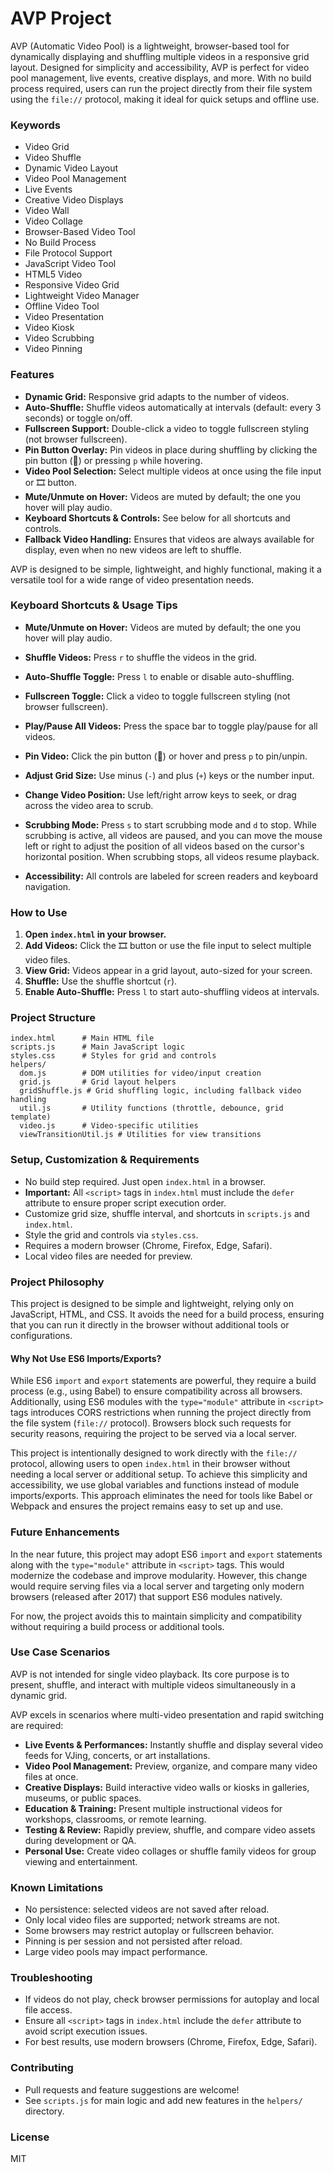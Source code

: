 # AVP Project

AVP (Automatic Video Pool) is a lightweight, browser-based tool for dynamically displaying and shuffling multiple videos in a responsive grid layout. Designed for simplicity and accessibility, AVP is perfect for video pool management, live events, creative displays, and more. With no build process required, users can run the project directly from their file system using the `file://` protocol, making it ideal for quick setups and offline use.

### Keywords

- Video Grid
- Video Shuffle
- Dynamic Video Layout
- Video Pool Management
- Live Events
- Creative Video Displays
- Video Wall
- Video Collage
- Browser-Based Video Tool
- No Build Process
- File Protocol Support
- JavaScript Video Tool
- HTML5 Video
- Responsive Video Grid
- Lightweight Video Manager
- Offline Video Tool
- Video Presentation
- Video Kiosk
- Video Scrubbing
- Video Pinning

### Features

- **Dynamic Grid:** Responsive grid adapts to the number of videos.
- **Auto-Shuffle:** Shuffle videos automatically at intervals (default: every 3 seconds) or toggle on/off.
- **Fullscreen Support:** Double-click a video to toggle fullscreen styling (not browser fullscreen).
- **Pin Button Overlay:** Pin videos in place during shuffling by clicking the pin button (📌) or pressing `p` while hovering.
- **Video Pool Selection:** Select multiple videos at once using the file input or 🎞️ button.
- **Mute/Unmute on Hover:** Videos are muted by default; the one you hover will play audio.
- **Keyboard Shortcuts & Controls:** See below for all shortcuts and controls.
- **Fallback Video Handling:** Ensures that videos are always available for display, even when no new videos are left to shuffle.

AVP is designed to be simple, lightweight, and highly functional, making it a versatile tool for a wide range of video presentation needs.

### Keyboard Shortcuts & Usage Tips

- **Mute/Unmute on Hover:** Videos are muted by default; the one you hover will play audio.

- **Shuffle Videos:** Press `r` to shuffle the videos in the grid.
- **Auto-Shuffle Toggle:** Press `l` to enable or disable auto-shuffling.
- **Fullscreen Toggle:** Click a video to toggle fullscreen styling (not browser fullscreen).
- **Play/Pause All Videos:** Press the space bar to toggle play/pause for all videos.
- **Pin Video:** Click the pin button (📌) or hover and press `p` to pin/unpin.
- **Adjust Grid Size:** Use minus (`-`) and plus (`+`) keys or the number input.
- **Change Video Position:** Use left/right arrow keys to seek, or drag across the video area to scrub.
- **Scrubbing Mode:** Press `s` to start scrubbing mode and `d` to stop. While scrubbing is active, all videos are paused, and you can move the mouse left or right to adjust the position of all videos based on the cursor's horizontal position. When scrubbing stops, all videos resume playback.
- **Accessibility:** All controls are labeled for screen readers and keyboard navigation.

### How to Use

1. **Open `index.html` in your browser.**
2. **Add Videos:** Click the 🎞️ button or use the file input to select multiple video files.
3. **View Grid:** Videos appear in a grid layout, auto-sized for your screen.
4. **Shuffle:** Use the shuffle shortcut (`r`).
5. **Enable Auto-Shuffle:** Press `l` to start auto-shuffling videos at intervals.

### Project Structure

```
index.html      # Main HTML file
scripts.js      # Main JavaScript logic
styles.css      # Styles for grid and controls
helpers/
  dom.js        # DOM utilities for video/input creation
  grid.js       # Grid layout helpers
  gridShuffle.js # Grid shuffling logic, including fallback video handling
  util.js       # Utility functions (throttle, debounce, grid template)
  video.js      # Video-specific utilities
  viewTransitionUtil.js # Utilities for view transitions
```

### Setup, Customization & Requirements

- No build step required. Just open `index.html` in a browser.
- **Important:** All `<script>` tags in `index.html` must include the `defer` attribute to ensure proper script execution order.
- Customize grid size, shuffle interval, and shortcuts in `scripts.js` and `index.html`.
- Style the grid and controls via `styles.css`.
- Requires a modern browser (Chrome, Firefox, Edge, Safari).
- Local video files are needed for preview.

### Project Philosophy

This project is designed to be simple and lightweight, relying only on JavaScript, HTML, and CSS. It avoids the need for a build process, ensuring that you can run it directly in the browser without additional tools or configurations.

#### Why Not Use ES6 Imports/Exports?

While ES6 `import` and `export` statements are powerful, they require a build process (e.g., using Babel) to ensure compatibility across all browsers. Additionally, using ES6 modules with the `type="module"` attribute in `<script>` tags introduces CORS restrictions when running the project directly from the file system (`file://` protocol). Browsers block such requests for security reasons, requiring the project to be served via a local server.

This project is intentionally designed to work directly with the `file://` protocol, allowing users to open `index.html` in their browser without needing a local server or additional setup. To achieve this simplicity and accessibility, we use global variables and functions instead of module imports/exports. This approach eliminates the need for tools like Babel or Webpack and ensures the project remains easy to set up and use.

### Future Enhancements

In the near future, this project may adopt ES6 `import` and `export` statements along with the `type="module"` attribute in `<script>` tags. This would modernize the codebase and improve modularity. However, this change would require serving files via a local server and targeting only modern browsers (released after 2017) that support ES6 modules natively.

For now, the project avoids this to maintain simplicity and compatibility without requiring a build process or additional tools.

### Use Case Scenarios

AVP is not intended for single video playback. Its core purpose is to present, shuffle, and interact with multiple videos simultaneously in a dynamic grid.

AVP excels in scenarios where multi-video presentation and rapid switching are required:

- **Live Events & Performances:** Instantly shuffle and display several video feeds for VJing, concerts, or art installations.
- **Video Pool Management:** Preview, organize, and compare many video files at once.
- **Creative Displays:** Build interactive video walls or kiosks in galleries, museums, or public spaces.
- **Education & Training:** Present multiple instructional videos for workshops, classrooms, or remote learning.
- **Testing & Review:** Rapidly preview, shuffle, and compare video assets during development or QA.
- **Personal Use:** Create video collages or shuffle family videos for group viewing and entertainment.

### Known Limitations

- No persistence: selected videos are not saved after reload.
- Only local video files are supported; network streams are not.
- Some browsers may restrict autoplay or fullscreen behavior.
- Pinning is per session and not persisted after reload.
- Large video pools may impact performance.

### Troubleshooting

- If videos do not play, check browser permissions for autoplay and local file access.
- Ensure all `<script>` tags in `index.html` include the `defer` attribute to avoid script execution issues.
- For best results, use modern browsers (Chrome, Firefox, Edge, Safari).

### Contributing

- Pull requests and feature suggestions are welcome!
- See `scripts.js` for main logic and add new features in the `helpers/` directory.

### License

MIT
